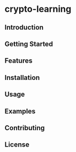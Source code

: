 # crypto-learning
## Introduction
## Getting Started  
## Features
## Installation
## Usage
## Examples
## Contributing
## License
